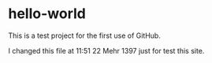 # hello-world
This is a test project for the first use of GitHub.

I changed this file at 11:51 22 Mehr 1397 just for test this site.
